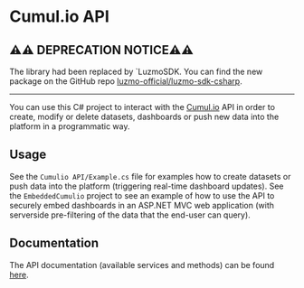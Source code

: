 # Cumul.io API

## ⚠️⚠️ DEPRECATION NOTICE⚠️⚠️

The library had been replaced by `LuzmoSDK. You can find the new package on the GitHub repo [luzmo-official/luzmo-sdk-csharp](https://github.com/luzmo-official/luzmo-sdk-csharp).

---

You can use this C# project to interact with the [Cumul.io](https://cumul.io) API in order to create, modify or delete datasets, dashboards or push new data into the platform in a programmatic way.

## Usage

See the `Cumulio API/Example.cs` file for examples how to create datasets or push data into the platform (triggering real-time dashboard updates).
See the `EmbeddedCumulio` project to see an example of how to use the API to securely embed dashboards in an ASP.NET MVC web application (with serverside pre-filtering of the data that the end-user can query).

## Documentation

The API documentation (available services and methods) can be found [here](https://developer.cumul.io/).
